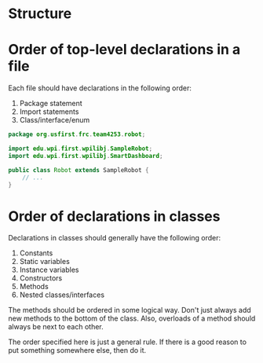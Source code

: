 # Structure

# Order of top-level declarations in a file

Each file should have declarations in the following order:

1. Package statement
2. Import statements
3. Class/interface/enum

```java
package org.usfirst.frc.team4253.robot;

import edu.wpi.first.wpilibj.SampleRobot;
import edu.wpi.first.wpilibj.SmartDashboard;

public class Robot extends SampleRobot {
    // ...
}
```

# Order of declarations in classes

Declarations in classes should generally have the following order:

1. Constants
2. Static variables
3. Instance variables
4. Constructors
5. Methods
6. Nested classes/interfaces

The methods should be ordered in some logical way. Don't just always add new methods to the bottom of the class. Also, overloads of a method should always be next to each other.

The order specified here is just a general rule. If there is a good reason to put something somewhere else, then do it.

